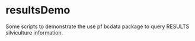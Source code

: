 # resultsDemo
Some scripts to demonstrate the use pf bcdata package to query RESULTS silviculture information.

